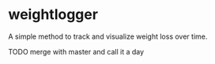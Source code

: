 # weightlogger
A simple method to track and visualize weight loss over time.


TODO merge with master and call it a day
